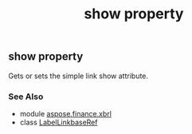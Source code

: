 ﻿---
title: show property
second_title: Aspose.Finance for Python via .NET API References
description: 
type: docs
weight: 100
url: /python-net/aspose.finance.xbrl/labellinkbaseref/show/
is_root: false
---

## show property


Gets or sets the simple link show attribute.

### See Also
* module [aspose.finance.xbrl](../../)
* class [LabelLinkbaseRef](/finance/python-net/aspose.finance.xbrl/labellinkbaseref)
